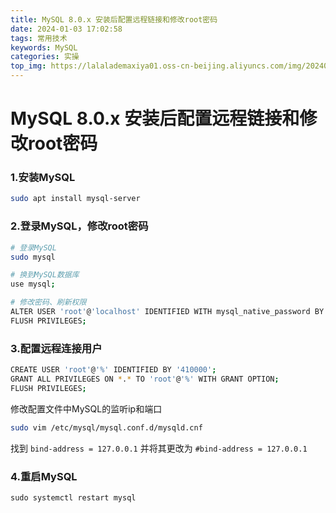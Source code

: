 ```yaml
---
title: MySQL 8.0.x 安装后配置远程链接和修改root密码
date: 2024-01-03 17:02:58
tags: 常用技术
keywords: MySQL
categories: 实操
top_img: https://lalalademaxiya01.oss-cn-beijing.aliyuncs.com/img/202401031703839.png
---
```




# MySQL 8.0.x 安装后配置远程链接和修改root密码



### 1.安装MySQL

~~~bash
sudo apt install mysql-server
~~~



### 2.登录MySQL，修改root密码

~~~bash
# 登录MySQL
sudo mysql

# 换到MySQL数据库
use mysql;

# 修改密码、刷新权限
ALTER USER 'root'@'localhost' IDENTIFIED WITH mysql_native_password BY '410000';
FLUSH PRIVILEGES;
~~~



### 3.配置远程连接用户

~~~bash
CREATE USER 'root'@'%' IDENTIFIED BY '410000';
GRANT ALL PRIVILEGES ON *.* TO 'root'@'%' WITH GRANT OPTION;
FLUSH PRIVILEGES;
~~~

修改配置文件中MySQL的监听ip和端口

~~~bash
sudo vim /etc/mysql/mysql.conf.d/mysqld.cnf
~~~

找到 `bind-address = 127.0.0.1` 并将其更改为 `#bind-address = 127.0.0.1`



### 4.重启MySQL

~~~
sudo systemctl restart mysql
~~~

